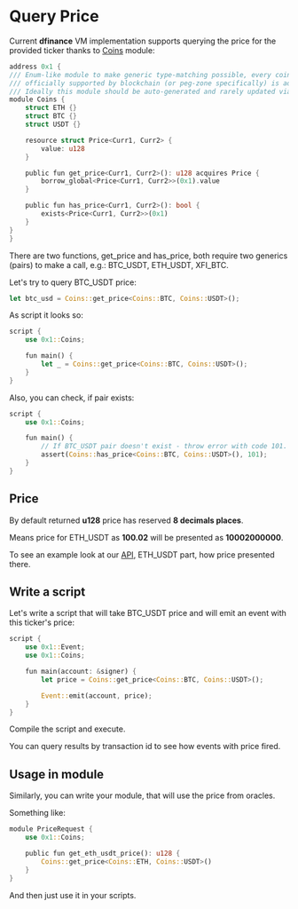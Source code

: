 # Query Price

Current **dfinance** VM implementation supports querying the price for the provided ticker thanks to [Coins](https://github.com/dfinance/dvm/blob/master/stdlib/modules/coins.move) module:

```rust
address 0x1 {
/// Enum-like module to make generic type-matching possible, every coin which is
/// officially supported by blockchain (or peg-zone specifically) is added here.
/// Ideally this module should be auto-generated and rarely updated via consensus
module Coins {
    struct ETH {}
    struct BTC {}
    struct USDT {}

    resource struct Price<Curr1, Curr2> {
        value: u128
    }

    public fun get_price<Curr1, Curr2>(): u128 acquires Price {
        borrow_global<Price<Curr1, Curr2>>(0x1).value
    }

    public fun has_price<Curr1, Curr2>(): bool {
        exists<Price<Curr1, Curr2>>(0x1)
    }
}
}
```

There are two functions, get_price and has_price, both require two generics \(pairs\) to make a call, e.g.: BTC\_USDT, ETH\_USDT, XFI\_BTC.

Let's try to query BTC\_USDT price:

```rust
let btc_usd = Coins::get_price<Coins::BTC, Coins::USDT>();
```

As script it looks so:

```rust
script {
    use 0x1::Coins;

    fun main() {
        let _ = Coins::get_price<Coins::BTC, Coins::USDT>();
    }
}
```

Also, you can check, if pair exists:

```rust
script {
    use 0x1::Coins;

    fun main() {
        // If BTC_USDT pair doesn't exist - throw error with code 101.
        assert(Coins::has_price<Coins::BTC, Coins::USDT>(), 101);
    }
}
```

## Price

By default returned **u128** price has reserved **8 decimals places**.

Means price for ETH\_USDT as **100.02** will be presented as **10002000000**.

To see an example look at our [API](https://rest.testnet.dfinance.co/oracle/currentprice/btc_usdt), ETH\_USDT part, how price presented there.

## Write a script

Let's write a script that will take BTC\_USDT price and will emit an event with this ticker's price:

```rust
script {
    use 0x1::Event;
    use 0x1::Coins;

    fun main(account: &signer) {
        let price = Coins::get_price<Coins::BTC, Coins::USDT>();

        Event::emit(account, price);
    }
}
```

Compile the script and execute.

You can query results by transaction id to see how events with price fired.

## Usage in module

Similarly, you can write your module, that will use the price from oracles.

Something like:

```rust
module PriceRequest {
    use 0x1::Coins;

    public fun get_eth_usdt_price(): u128 {
        Coins::get_price<Coins::ETH, Coins::USDT>()
    }
}
```

And then just use it in your scripts.
